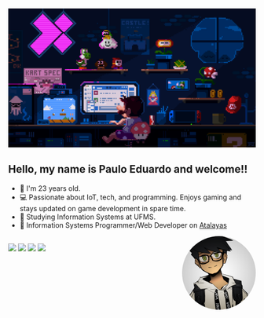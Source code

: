 <h4 align="center">
 
![c633c20ede82f0e0ced7d570dbe3a1f3](https://raw.githubusercontent.com/SylkEdu/SylkEdu/ff9c59714269b345d934a5e3465fdda1405ecc2a/welcome.gif)

  ## Hello, my name is Paulo Eduardo and welcome!!
 
- 👨 I'm 23 years old.
- 💻 Passionate about IoT, tech, and programming. Enjoys gaming and stays updated on game development in spare time.
- 📖 Studying Information Systems at UFMS.
- 💼 Information Systems Programmer/Web Developer on <a href="https://atalayas.com.br/" target="_blank">Atalayas</a>
 
<div align="center">
  <a href="https://github.com/SylkEdu">
  <!---<img height="180em" src="https://github-readme-stats.vercel.app/api?username=SylkEdu&show_icons=true&theme=dracula&include_all_commits=true&count_private=true"/>
  <img height="180em" src="https://github-readme-stats.vercel.app/api/top-langs/?username=SylkEdu&layout=compact&langs_count=7&theme=dracula"/>
</div>
<div style="display: inline_block"><br>
  <img align="center" alt="js-icon" height="30" width="40" src="https://raw.githubusercontent.com/devicons/devicon/master/icons/javascript/javascript-plain.svg">
  <img align="center" alt="ts-icon" height="30" width="40" src="https://raw.githubusercontent.com/devicons/devicon/master/icons/typescript/typescript-plain.svg">
  <img align="center" alt="react-icon" height="30" width="40" src="https://raw.githubusercontent.com/devicons/devicon/master/icons/react/react-original.svg">
  <img align="center" alt="html-icon" height="30" width="40" src="https://raw.githubusercontent.com/devicons/devicon/master/icons/html5/html5-original.svg">
  <img align="center" alt="css-icon" height="30" width="40" src="https://raw.githubusercontent.com/devicons/devicon/master/icons/css3/css3-original.svg">
  <img align="center" alt="python-icon" height="30" width="40" src="https://raw.githubusercontent.com/devicons/devicon/master/icons/python/python-original.svg">--->
  <img align="right" alt="Sylk-profile" height="150" style="border-radius:100px;" src="https://github.com/SylkEdu/SylkEdu/blob/ff9c59714269b345d934a5e3465fdda1405ecc2a/profile6.png?raw=true">
</div>
  
  ##
 
<div> 
  <a href="https://www.facebook.com/peasp21/" target="_blank"><img src="https://img.shields.io/badge/Facebook-0000ff?style=for-the-badge&logo=facebook&logoColor=white" target="_blank"></a>
  <a href="https://www.instagram.com/sylkedu21/" target="_blank"><img src="https://img.shields.io/badge/-Instagram-%23E4405F?style=for-the-badge&logo=instagram&logoColor=white" target="_blank"></a>
  <a href = "mailto:pauloeasprereira@gmail.com"><img src="https://img.shields.io/badge/-Gmail-%23333?style=for-the-badge&logo=gmail&logoColor=white" target="_blank"></a>
  <a href="https://www.linkedin.com/in/paulo-eduardo-80a229113/" target="_blank"><img src="https://img.shields.io/badge/-LinkedIn-%230077B5?style=for-the-badge&logo=linkedin&logoColor=white" target="_blank"></a> 
 
</div>
